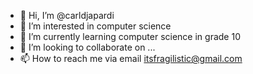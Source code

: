 - 👋 Hi, I’m @carldjapardi
- 👀 I’m interested in computer science
- 🌱 I’m currently learning computer science in grade 10
- 💞️ I’m looking to collaborate on ...
- 📫 How to reach me via email itsfragilistic@gmail.com 

<!---
carldjapardi/carldjapardi is a ✨ special ✨ repository because its `README.md` (this file) appears on your GitHub profile.
You can click the Preview link to take a look at your changes.
--->
